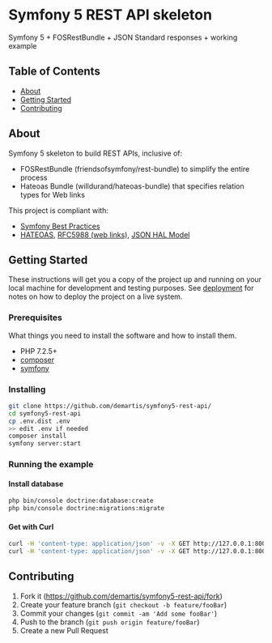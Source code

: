 # Symfony 5 REST API skeleton
Symfony 5 + FOSRestBundle + JSON Standard responses + working example


## Table of Contents
+ [About](#about)
+ [Getting Started](#getting_started)
+ [Contributing](#contributing)



## About <a name = "about"></a>
Symfony 5 skeleton to build REST APIs, inclusive of:

- FOSRestBundle (friendsofsymfony/rest-bundle) to simplify the entire process
- Hateoas Bundle (willdurand/hateoas-bundle) that specifies relation types for Web links


This project is compliant with:
- [Symfony Best Practices](https://symfony.com/doc/current/best_practices.html)
- [HATEOAS](https://restfulapi.net/hateoas/), [RFC5988 (web links)](https://tools.ietf.org/html/rfc5988), [JSON HAL Model](http://stateless.co/hal_specification.html)


## Getting Started <a name = "getting_started"></a>

These instructions will get you a copy of the project up and running on your local machine 
for development and testing purposes. See [deployment](#deployment) for notes on how to deploy
the project on a live system.

### Prerequisites

What things you need to install the software and how to install them.
- PHP 7.2.5+
- [composer](https://getcomposer.org/download/)
- [symfony](https://symfony.com/doc/current/setup.html)

### Installing

```bash
git clone https://github.com/demartis/symfony5-rest-api/
cd symfony5-rest-api
cp .env.dist .env
>> edit .env if needed
composer install
symfony server:start
```

### Running the example

#### Install database
```bash
php bin/console doctrine:database:create
php bin/console doctrine:migrations:migrate
```

#### Get with Curl

```bash
curl -H 'content-type: application/json' -v -X GET http://127.0.0.1:8000/books
curl -H 'content-type: application/json' -v -X GET http://127.0.0.1:8000/books/2 
```


## Contributing <a name = "contributing"></a>

1. Fork it (<https://github.com/demartis/symfony5-rest-api/fork>)
2. Create your feature branch (`git checkout -b feature/fooBar`)
3. Commit your changes (`git commit -am 'Add some fooBar'`)
4. Push to the branch (`git push origin feature/fooBar`)
5. Create a new Pull Request

